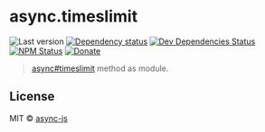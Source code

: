 # async.timeslimit

![Last version](https://img.shields.io/github/tag/async-js/async.timeslimit.svg?style=flat-square)
[![Dependency status](http://img.shields.io/david/async-js/async.timeslimit.svg?style=flat-square)](https://david-dm.org/async-js/async.timeslimit)
[![Dev Dependencies Status](http://img.shields.io/david/dev/async-js/async.timeslimit.svg?style=flat-square)](https://david-dm.org/async-js/async.timeslimit#info=devDependencies)
[![NPM Status](http://img.shields.io/npm/dm/async.timeslimit.svg?style=flat-square)](https://www.npmjs.org/package/async.timeslimit)
[![Donate](https://img.shields.io/badge/donate-paypal-blue.svg?style=flat-square)](https://paypal.me/kikobeats)

> [async#timeslimit](https://github.com/async-js/async#async.timeslimit) method as module.

## License

MIT © [async-js](https://github.com/async-js)

